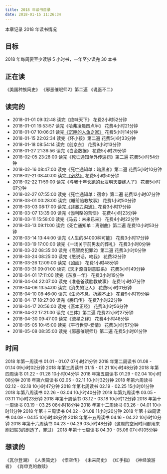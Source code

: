 ```yaml
---
title: 2018 年读书目录
date: 2018-01-15 11:26:34
---
```


本章记录 2018 年读书情况

## 目标
2018 年每周要至少读够 5 小时书，一年至少读完 30 本书


## 正在读
《美国种族简史》
《邪恶催眠师2》第二遍
《说医不二》



## 读完的

- 2018-01-01 09:32:48 读完《绝味天下》                                             花费2小时52分钟
- 2018-01-01 16:53:57 读完《哈弗凌晨四点半》                                       花费4小时21分钟
- 2018-01-07 10:06:21 读完[《沉睡的人鱼之家》](/2018/01/07/chenshuiderenyuzhijia/) 花费5小时14分钟
- 2018-01-15 22:02:34 读完《坏小孩》第二遍                                         花费5小时33分钟
- 2018-01-18 08:54:14 读完《创京东》                                               花费9小时13分钟
- 2018-01-27 21:36:56 读完《白金数据》                                             花费5小时29分钟
- 2018-02-05 23:28:00 读完《死亡通知单外传惩罚》第二遍                             花费5小时54分钟
- 2018-02-16 08:47:00 读完《死亡通知单：暗黑者》第二遍                             花费5小时10分钟
- 2018-02-21 08:40:00 读完[《必然》](/2018/02/21/biran/)                           花费5小时50分钟
- 2018-02-22 11:59:00 读完《与我十年长跑的女友明天要嫁人了》                       花费5小时07分钟
- 2018-02-27 07:55:00 读完《死亡通知单：宿命》第二遍                               花费12小时07分钟
- 2018-03-01 00:28:00 读完《睡前胎教故事》                                         花费1小时50分钟
- 2018-03-03 08:17:00 读完[《非暴力沟通》](/2018/03/05/feibaoligoutong/)           花费3小时17分钟
- 2018-03-07 13:35:00 读完《伽利略的苦恼》                                         花费4小时23分钟
- 2018-03-11 15:58:00 读完《马云：未来已来》                                       花费4小时22分钟
- 2018-03-13 09:11:00 读完《死亡通知单：离别曲》第二遍                             花费10小时53分钟
- 2018-03-14 13:44:00 读完《人生的84000种可能》                                    花费3小时17分钟
- 2018-03-19 17:00:00 读完《一场关于前男友的葬礼》                                 花费3小时0分钟
- 2018-03-22 08:35:00 读完《高智商犯罪2》第二遍                                    花费3小时0分钟
- 2018-03-24 08:25:00 读完《憋说话，吻我》                                         花费32分钟
- 2018-03-26 12:09:00 读完《凶画》                                                 花费1小时48分钟
- 2018-03-31 09:01:00 读完《天才源自刻意联系》                                     花费3小时49分钟
- 2018-04-01 17:11:00 读完《东京一年》                                             花费3小时19分钟
- 2018-04-04 22:07:00 读完《准爸爸读胎教故事》                                     花费1小时07分钟
- 2018-04-06 13:54:00 读完《消失的证人》                                           花费5小时01分钟
- 2018-04-10 08:46:00 读完《生命不息，折腾不止》                                   花费9小时19分钟
- 2018-04-17 18:27:00 读完《腾讯传》                                               花费7小时22分钟
- 2018-04-17 20:56:00 读完《医本正经》                                             花费3小时56分钟
- 2018-04-22 17:21:00 读完《三体》第二遍                                           花费22小时27分钟
- 2018-04-30 09:47:00 读完《流星之绊》                                             花费4小时48分钟
- 2018-05-05 10:45:00 读完《平行世界-爱情》                                        花费3小时57分钟
- 2018-05-08 08:35:00 读完《邪恶催眠师1》第二遍                                    花费5小时01分钟

## 时间

2018 年第一周读书   01.01 - 01.07 07小时21分钟
2018 年第二周读书   01.08 - 01.14 09小时02分钟
2018 年第三周读书   01.15 - 01.21 10小时48分钟
2018 年第四周读书   01.22 - 01.28 10小时04分钟
2018 年第五周读书   01.29 - 02.04 10小时08分钟
2018 年第六周读书   02.05 - 02.11 10小时32分钟
2018 年第六周读书   02.12 - 02.18 10小时47分钟
2018 年第七周读书   02.19 - 02.25 15小时01分钟
2018 年第八周读书   02.26 - 03.04 10小时40分钟
2018 年第九周读书   03.05 - 03.11 11小时23分钟
2018 年第十周读书   03.12 - 03.18 10小时12分钟
2018 年第十一周读书 03.19 - 03.25 08小时18分钟
2018 年第十二周读书 03.26 - 04.01 10小时11分钟
2018 年第十三周读书 04.02 - 04.08 11小时20分钟
2018 年第十四周读书 04.09 - 04.15 10小时48分钟
2018 年第十五周读书 04.16 - 04.22 10小时10分钟
2018 年第十六周读书 04.23 - 04.29 03小时48分钟（这周的空闲时间都用来刷妇联3的剧透了，罪过）
2018 年第十七周读书 04.30 - 05.06 07小时05分钟


## 想读的

《瓦尔登湖》
《人类简史》
《悟空传》
《未来简史》
《红手指》
《神经浪游者》
《肖申克的救赎》
